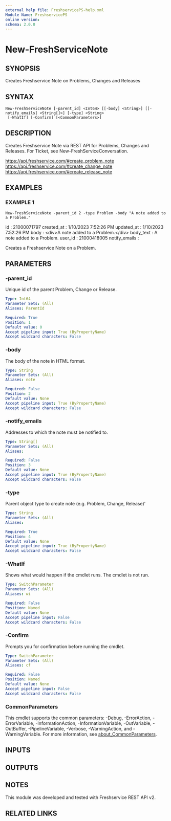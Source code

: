 ```yaml
---
external help file: FreshservicePS-help.xml
Module Name: FreshservicePS
online version:
schema: 2.0.0
---
```


# New-FreshServiceNote

## SYNOPSIS
Creates Freshservice Note on Problems, Changes and Releases

## SYNTAX

```
New-FreshServiceNote [-parent_id] <Int64> [[-body] <String>] [[-notify_emails] <String[]>] [-type] <String>
 [-WhatIf] [-Confirm] [<CommonParameters>]
```

## DESCRIPTION
Creates Freshservice Note via REST API for Problems, Changes and Releases. 
For Ticket, see New-FreshServiceConversation.

https://api.freshservice.com/#create_problem_note
https://api.freshservice.com/#create_change_note
https://api.freshservice.com/#create_release_note

## EXAMPLES

### EXAMPLE 1
```
New-FreshServiceNote -parent_id 2 -type Problem -body "A note added to a Problem."
```

id            : 21000071797
created_at    : 1/10/2023 7:52:26 PM
updated_at    : 1/10/2023 7:52:26 PM
body          : \<div\>A note added to a Problem.\</div\>
body_text     : A note added to a Problem.
user_id       : 21000418005
notify_emails :

Creates a Freshservice Note on a Problem.

## PARAMETERS

### -parent_id
Unique id of the parent Problem, Change or Release.

```yaml
Type: Int64
Parameter Sets: (All)
Aliases: ParentId

Required: True
Position: 1
Default value: 0
Accept pipeline input: True (ByPropertyName)
Accept wildcard characters: False
```

### -body
The body of the note in HTML format.

```yaml
Type: String
Parameter Sets: (All)
Aliases: note

Required: False
Position: 2
Default value: None
Accept pipeline input: True (ByPropertyName)
Accept wildcard characters: False
```

### -notify_emails
Addresses to which the note must be notified to.

```yaml
Type: String[]
Parameter Sets: (All)
Aliases:

Required: False
Position: 3
Default value: None
Accept pipeline input: True (ByPropertyName)
Accept wildcard characters: False
```

### -type
Parent object type to create note (e.g.
Problem, Change, Release)'

```yaml
Type: String
Parameter Sets: (All)
Aliases:

Required: True
Position: 4
Default value: None
Accept pipeline input: True (ByPropertyName)
Accept wildcard characters: False
```

### -WhatIf
Shows what would happen if the cmdlet runs.
The cmdlet is not run.

```yaml
Type: SwitchParameter
Parameter Sets: (All)
Aliases: wi

Required: False
Position: Named
Default value: None
Accept pipeline input: False
Accept wildcard characters: False
```

### -Confirm
Prompts you for confirmation before running the cmdlet.

```yaml
Type: SwitchParameter
Parameter Sets: (All)
Aliases: cf

Required: False
Position: Named
Default value: None
Accept pipeline input: False
Accept wildcard characters: False
```

### CommonParameters
This cmdlet supports the common parameters: -Debug, -ErrorAction, -ErrorVariable, -InformationAction, -InformationVariable, -OutVariable, -OutBuffer, -PipelineVariable, -Verbose, -WarningAction, and -WarningVariable. For more information, see [about_CommonParameters](http://go.microsoft.com/fwlink/?LinkID=113216).

## INPUTS

## OUTPUTS

## NOTES
This module was developed and tested with Freshservice REST API v2.

## RELATED LINKS
